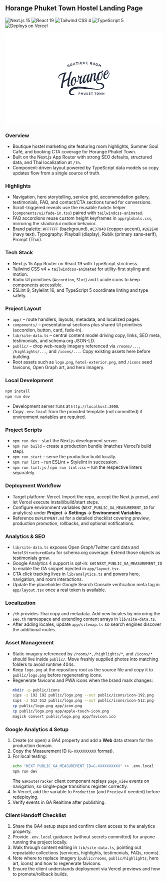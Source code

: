## Horange Phuket Town Hostel Landing Page

![Next.js 15](https://img.shields.io/badge/Next.js-15.5-black?style=flat&logo=nextdotjs&logoColor=white)
![React 19](https://img.shields.io/badge/React-19-20232a?style=flat&logo=react&logoColor=61DAFB)
![Tailwind CSS 4](https://img.shields.io/badge/Tailwind_CSS-4.1-38BDF8?style=flat&logo=tailwindcss&logoColor=white)
![TypeScript 5](https://img.shields.io/badge/TypeScript-5-3178C6?style=flat&logo=typescript&logoColor=white)
![Deploys on Vercel](https://img.shields.io/badge/Deploys_on-Vercel-000000?style=flat&logo=vercel&logoColor=white)

<p align="center" style="background:#ffffff;padding:16px;">
  <img src="logo.png" alt="Horange Phuket Town logo" width="260">
</p>

### Overview
- Boutique hostel marketing site featuring room highlights, Summer Soul Café, and booking CTA coverage for Horange Phuket Town.
- Built on the Next.js App Router with strong SEO defaults, structured data, and Thai localization at `/th`.
- Component-driven layout powered by TypeScript data models so copy updates flow from a single source of truth.

### Highlights
- Navigation, hero storytelling, service grid, accommodation gallery, testimonials, FAQ, and contact/CTA sections tuned for conversions.
- Scroll-triggered reveals use the reusable `FadeIn` helper (`components/ui/fade-in.tsx`) paired with `tailwindcss-animated`.
- FAQ accordions reuse custom height keyframes in `app/globals.css`, mirroring the shadcn/ui motion behavior.
- Brand palette: `#FFFFFF` (background), `#C37940` (copper accent), `#262E40` (navy text). Typography: Playball (display), Rubik (primary sans-serif), Prompt (Thai).

### Tech Stack
- Next.js 15 App Router on React 19 with TypeScript strictness.
- Tailwind CSS v4 + `tailwindcss-animated` for utility-first styling and motion.
- Radix UI primitives (`Accordion`, `Slot`) and Lucide icons to keep components accessible.
- ESLint 9, Stylelint 16, and TypeScript 5 coordinate linting and type safety.

### Project Layout
- `app/` – route handlers, layouts, metadata, and localized pages.
- `components/` – presentational sections plus shared UI primitives (accordion, button, card, fade-in).
- `lib/site-data.ts` – central content model driving copy, links, SEO meta, testimonials, and schema.org JSON-LD.
- `public/` – drop web-ready imagery referenced via `/rooms/...`, `/highlights/...`, and `/icons/...`. Copy existing assets here before building.
- Root assets such as `logo.png`, `hotel-exterior.png`, and `/icons` seed favicons, Open Graph art, and hero imagery.

### Local Development
```bash
npm install
npm run dev
```
- Development server runs at `http://localhost:3000`.
- Copy `.env.local` from the provided template (not committed) if environment variables are required.

### Project Scripts
- `npm run dev` – start the Next.js development server.
- `npm run build` – create a production bundle (matches Vercel’s build step).
- `npm run start` – serve the production build locally.
- `npm run lint` – run ESLint + Stylelint in succession.
- `npm run lint:js` / `npm run lint:css` – run the respective linters separately.

### Deployment Workflow
- Target platform: Vercel. Import the repo, accept the Next.js preset, and let Vercel execute install/build/start steps.
- Configure environment variables (`NEXT_PUBLIC_GA_MEASUREMENT_ID` for analytics) under **Project → Settings → Environment Variables**.
- Reference `DEPLOYMENT.md` for a detailed checklist covering preview, production promotion, rollbacks, and optional notifications.

### Analytics & SEO
- `lib/site-data.ts` exposes Open Graph/Twitter card data and `hotelStructuredData` for schema.org coverage. Extend those objects as testimonials grow.
- Google Analytics 4 support is opt-in: set `NEXT_PUBLIC_GA_MEASUREMENT_ID` to enable the GA snippet injected in `app/layout.tsx`.
- CTA click tracking lives in `lib/analytics.ts` and powers hero, navigation, and room interactions.
- Update the placeholder Google Search Console verification meta tag in `app/layout.tsx` once a real token is available.

### Localization
- `/th` provides Thai copy and metadata. Add new locales by mirroring the `seo.th` namespace and extending content arrays in `lib/site-data.ts`.
- After adding locales, update `app/sitemap.ts` so search engines discover the additional routes.

### Asset Management
- Static imagery referenced by `/rooms/*`, `/highlights/*`, and `/icons/*` should live inside `public/`. Move freshly supplied photos into matching folders to avoid runtime 404s.
- Keep `logo.png` at the repository root as the source file and copy it to `public/logo.png` before regenerating icons.
- Regenerate favicons and PWA icons when the brand mark changes:
  ```bash
  mkdir -p public/icons
  sips -z 192 192 public/logo.png --out public/icons/icon-192.png
  sips -z 512 512 public/logo.png --out public/icons/icon-512.png
  cp public/logo.png app/icon.png
  cp public/logo.png app/apple-touch-icon.png
  magick convert public/logo.png app/favicon.ico
  ```

### Google Analytics 4 Setup
1. Create (or open) a GA4 property and add a **Web** data stream for the production domain.
2. Copy the Measurement ID (`G-XXXXXXXXXX` format).
3. For local testing:
   ```bash
   echo "NEXT_PUBLIC_GA_MEASUREMENT_ID=G-XXXXXXXXXX" >> .env.local
   npm run dev
   ```
   The `GaRouteTracker` client component replays `page_view` events on navigation, so single-page transitions register correctly.
4. In Vercel, add the variable to `Production` (and `Preview` if needed) before redeploying.
5. Verify events in GA Realtime after publishing.

### Client Handoff Checklist
1. Share the GA4 setup steps and confirm client access to the analytics property.
2. Provide `.env.local` guidance (without secrets committed) for anyone running the project locally.
3. Walk through content editing in `lib/site-data.ts`, pointing out repeatable collections (services, highlights, testimonials, FAQs, rooms).
4. Note where to replace imagery (`public/rooms`, `public/highlights`, hero art, icons) and how to regenerate favicons.
5. Ensure the client understands deployment via Vercel previews and how to promote/rollback builds.
